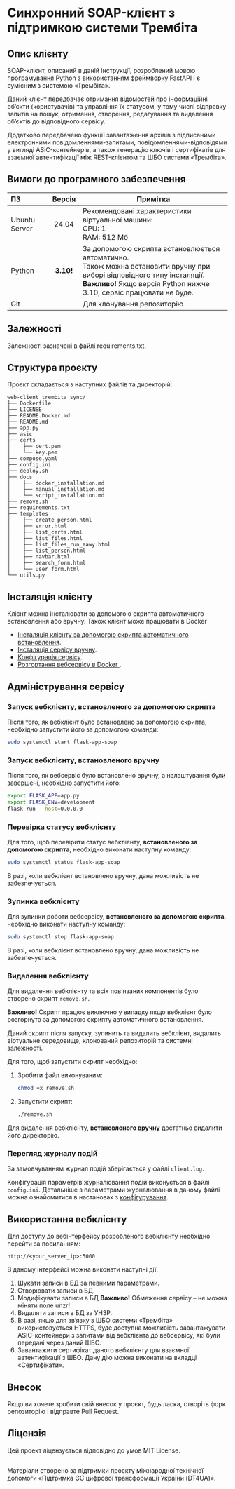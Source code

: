 # Синхронний SOAP-клієнт з підтримкою системи Трембіта

## Опис клієнту

SOAP-клієнт, описаний в даній інструкції, розроблений мовою програмування Python з використанням фреймворку FastAPI і є сумісним з системою «Трембіта».

Даний клієнт передбачає отримання відомостей про інформаційні об’єкти (користувачів) та управління їх статусом, у тому числі відправку запитів на пошук, отримання, створення, редагування та видалення об’єктів до відповідного сервісу.

Додатково передбачено функції завантаження архівів з підписаними електронними повідомленнями-запитами, повідомленнями-відповідями у вигляді ASiC-контейнерів, а також генерацію ключів і сертифікатів для взаємної автентифікації між REST-клієнтом та ШБО системи «Трембіта».

## Вимоги до програмного забезпечення 
| ПЗ            |  Версія   | Примітка                                                                                                                                                                                               |
|:--------------|:---------:|--------------------------------------------------------------------------------------------------------------------------------------------------------------------------------------------------------|
| Ubuntu Server |   24.04   | Рекомендовані характеристики віртуальної машини:<br/> CPU: 1 <br/> RAM: 512 Мб                                                                                                                         |
| Python        | **3.10!** | За допомогою скрипта встановлюється автоматично.<br/> Також можна встановити вручну при виборі відповідного типу інсталяції.<br/>**Важливо!** Якщо версія Python нижче 3.10, сервіс працювати не буде. |
| Git           |           | Для клонування репозиторію                                                                                                                                                                             |

## Залежності

Залежності зазначені в файлі requirements.txt.

## Структура проєкту

Проєкт складається з наступних файлів та директорій:

```
web-client_trembita_sync/
├── Dockerfile
├── LICENSE
├── README.Docker.md
├── README.md
├── app.py
├── asic
├── certs
│    ├── cert.pem
│    └── key.pem
├── compose.yaml
├── config.ini
├── deploy.sh
├── docs
│    ├── docker_installation.md
│    ├── manual_installation.md
│    └── script_installation.md
├── remove.sh
├── requirements.txt
├── templates
│    ├── create_person.html
│    ├── error.html
│    ├── list_certs.html
│    ├── list_files.html
│    ├── list_files_run_aawy.html
│    ├── list_person.html
│    ├── navbar.html
│    ├── search_form.html
│    └── user_form.html
└── utils.py
```

## Інсталяція клієнту

Клієнт можна інсталювати за допомогою скрипта автоматичного встановлення або вручну. Також клієнт може працювати в Docker

- [Інсталяція клієнту за допомогою скрипта автоматичного встановлення](./docs/script_installation.md).
- [Інсталяція сервісу вручну](./docs/manual_installation.md).
- [Конфігурація сервісу](./docs/configuration.md).
- [Pозгортання вебсервісу в Docker ](./docs/docker_installation.md).

## Адміністрування сервісу

### Запуск вебклієнту, встановленого за допомогою скрипта

Після того, як вебклієнт було встановлено за допомогою скрипта, необхідно запустити його за допомогою команди:

```bash
sudo systemctl start flask-app-soap
```

### Запуск вебклієнту, встановленого вручну

Після того, як вебсервіс було встановлено вручну, а налаштування були завершені, необхідно запустити його:
```bash
export FLASK_APP=app.py
export FLASK_ENV=development
flask run --host=0.0.0.0
```

### Перевірка статусу вебклієнту

Для того, щоб перевірити статус вебклієнту, **встановленого за допомогою скрипта**, необхідно виконати наступну команду:

```bash
sudo systemctl status flask-app-soap
```
В разі, коли вебклієнт встановлено вручну, дана можливість не забезпечується.


### Зупинка вебклієнту

Для зупинки роботи вебсервісу, **встановленого за допомогою скрипта**, необхідно виконати наступну команду:
```bash
sudo systemctl stop flask-app-soap
```

В разі, коли вебклієнт встановлено вручну, дана можливість не забезпечується.


### Видалення вебклієнту

Для видалення вебклієнту та всіх пов'язаних компонентів було створено скрипт `remove.sh`.

**Важливо!** Скрипт працює виключно у випадку якщо вебклієнт було розгорнуто за допомогою скрипту автоматичного встановлення.

Даний скрипт після запуску, зупинить та видалить вебклієнт, видалить віртуальне середовище, клонований репозиторій та системні залежності.

Для того, щоб запустити скрипт необхідно:

1. Зробити файл виконуваним:

   ```bash
   chmod +x remove.sh
   ```

2. Запустити скрипт:

   ```bash
   ./remove.sh
   ```

Для видалення вебклієнту, **встановленого вручну** достатньо видалити його директорію.

### Перегляд журналу подій

За замовчуванням журнал подій зберігається у файлі `client.log`.

Конфігурація параметрів журналювання подій виконується в файлі `config.ini`. Детальніше з параметрами журналювання в даному файлі можна ознайомитися в настановах з [конфігурування](./docs/configuration.md).

## Використання вебклієнту

Для доступу до вебінтерфейсу розробленого вебклієнту необхідно перейти за посиланням:
```
http://<your_server_ip>:5000
```

В даному інтерфейсі можна виконати наступні дії:
1.	Шукати записи в БД за певними параметрами.
2.	Створювати записи в БД.
3.	Модифікувати записи в БД 
**Важливо!** Обмеження сервісу – не можна міняти поле unzr!
4.	Видаляти записи в БД за УНЗР.
5.	В разі, якщо для зв’язку з ШБО системи «Трембіта» використовується HTTPS, буде доступна можливість завантажувати ASIC-контейнери з запитами від вебклієнта до вебсервісу, які були передані через даний ШБО.
6.	Завантажити сертифікат даного вебклієнту для взаємної автентифікації з ШБО. Дану дію можна виконати на вкладці «Сертифікати».

## Внесок

Якщо ви хочете зробити свій внесок у проєкт, будь ласка, створіть форк репозиторію і відправте Pull Request.

## Ліцензія

Цей проект ліцензується відповідно до умов MIT License.

##
Матеріали створено за підтримки проєкту міжнародної технічної допомоги «Підтримка ЄС цифрової трансформації України (DT4UA)».
